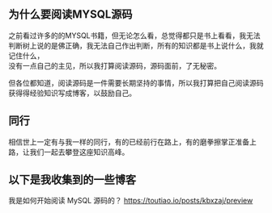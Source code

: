 ## 为什么要阅读MYSQL源码
之前看过许多的的MYSQL书籍，但无论怎么看，总觉得都只是书上看看，我无法判断树上说的是佛正确，我无法自己作出判断，所有的知识都是书上说什么，我就记住什么，  
没有一点自己的主见，所以我打算阅读源码，源码面前，了无秘密。

但各位都知道，阅读源码是一件需要长期坚持的事情，所以我打算把自己阅读源码获得得经验知识写成博客，以鼓励自己。

## 同行
相信世上一定有与我一样的同行，有的已经前行在路上，有的磨拳擦掌正准备上路，让我们一起去攀登这座知识高峰。

## 以下是我收集到的一些博客
我是如何开始阅读 MySQL 源码的？  https://toutiao.io/posts/kbxzaj/preview  
